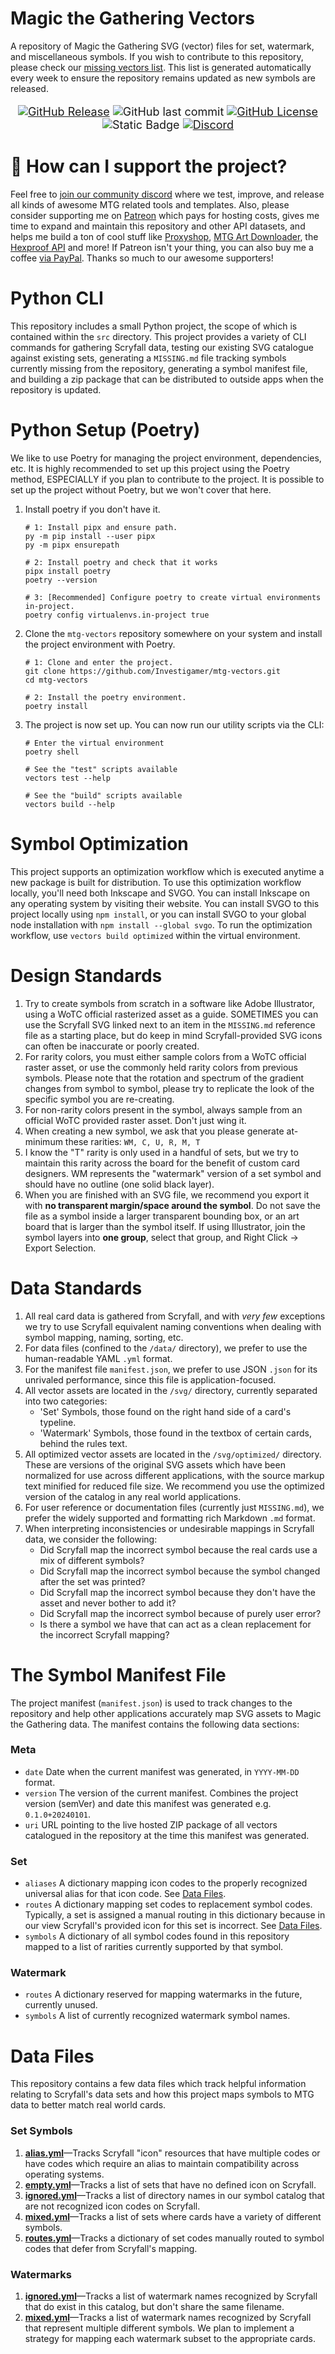 # Magic the Gathering Vectors
A repository of Magic the Gathering SVG (vector) files for set, watermark, and miscellaneous symbols. If you wish to 
contribute to this repository, please check our [missing vectors list](/docs/MISSING.md). This list is generated automatically every week 
to ensure the repository remains updated as new symbols are released.
<div align="center" markdown="1" style="font-size: large;">

   [![GitHub Release](https://img.shields.io/github/v/release/Investigamer/mtg-vectors?color=white)](https://github.com/Investigamer/mtg-vectors/releases/latest)
   ![GitHub last commit](https://img.shields.io/github/last-commit/Investigamer/mtg-vectors?label=last-updated&color=blue)
   [![GitHub License](https://img.shields.io/github/license/Investigamer/mtg-vectors?color=black)](https://www.tldrlegal.com/license/mozilla-public-license-2-0-mpl-2)
   ![Static Badge](https://img.shields.io/badge/python-3.10%E2%80%943.12-yellow?color=red)
   [![Discord](https://img.shields.io/discord/889831317066358815?label=discord&color=green)](https://discord.gg/magicproxies)

</div>

# 💌 How can I support the project?
Feel free to [join our community discord](http://discord.gg/magicproxies) where we test, improve, and release all kinds of awesome MTG related tools
and templates. Also, please consider supporting me on [Patreon](http://patreon.com/mpcfill) which pays for hosting costs, gives me time to expand
and maintain this repository and other API datasets, and helps me build a ton of cool stuff like 
[Proxyshop](https://github.com/Investigamer/Proxyshop), [MTG Art Downloader](https://github.com/Investigamer/mtg-art-downloader), 
the [Hexproof API](https://api.hexproof.io/docs) and more! If Patreon isn't your thing, you can also buy 
me a coffee [via PayPal](https://www.paypal.com/donate/?hosted_button_id=D96NBC6ZAJ8H6). Thanks so much to our awesome supporters!

# Python CLI
This repository includes a small Python project, the scope of which is contained 
within the `src` directory. This project provides a variety of CLI commands for gathering Scryfall data,
testing our existing SVG catalogue against existing sets, generating a `MISSING.md` file tracking symbols
currently missing from the repository, generating a symbol manifest file, and building a zip package that
can be distributed to outside apps when the repository is updated.

# Python Setup (Poetry)
We like to use Poetry for managing the project environment, dependencies, etc. It is highly recommended to 
set up this project using the Poetry method, ESPECIALLY if you plan to contribute to the project. It is possible to 
set up the project without Poetry, but we won't cover that here.
1. Install poetry if you don't have it.
    ```shell
    # 1: Install pipx and ensure path.
    py -m pip install --user pipx
    py -m pipx ensurepath
    
    # 2: Install poetry and check that it works
    pipx install poetry
    poetry --version

    # 3: [Recommended] Configure poetry to create virtual environments in-project.
    poetry config virtualenvs.in-project true
    ```
2. Clone the `mtg-vectors` repository somewhere on your system and install the project environment with Poetry.
    ```shell
    # 1: Clone and enter the project.
    git clone https://github.com/Investigamer/mtg-vectors.git
    cd mtg-vectors

    # 2: Install the poetry environment.
    poetry install
    ```
3. The project is now set up. You can now run our utility scripts via the CLI:
    ```shell
    # Enter the virtual environment
    poetry shell

    # See the "test" scripts available
    vectors test --help

    # See the "build" scripts available
    vectors build --help
    ```

# Symbol Optimization
This project supports an optimization workflow which is executed anytime a new package is built for
distribution. To use this optimization workflow locally, you'll need both Inkscape and SVGO. You can install
Inkscape on any operating system by visiting their website. You can install SVGO to this project locally using 
`npm install`, or you can install SVGO to your global node installation with `npm install --global svgo`. To run 
the optimization workflow, use `vectors build optimized` within the virtual environment.

# Design Standards
1. Try to create symbols from scratch in a software like Adobe Illustrator, using a WoTC official rasterized asset as a 
guide. SOMETIMES you can use the Scryfall SVG linked next to an item in the `MISSING.md` reference file as a starting 
place, but do keep in mind Scryfall-provided SVG icons can often be inaccurate or poorly created.
2. For rarity colors, you must either sample colors from a WoTC official raster asset, or use the commonly held rarity 
colors from previous symbols. Please note that the rotation and spectrum of the gradient changes from symbol to symbol, 
please try to replicate the look of the specific symbol you are re-creating.
3. For non-rarity colors present in the symbol, always sample from an official WoTC provided raster asset. Don't just wing it.
4. When creating a new symbol, we ask that you please generate at-minimum these rarities: `WM, C, U, R, M, T`
5. I know the "T" rarity is only used in a handful of sets, but we try to maintain this rarity across the board for the
benefit of custom card designers. WM represents the "watermark" version of a set symbol and should have no outline 
(one solid black layer).
6. When you are finished with an SVG file, we recommend you export it with **no transparent margin/space around
the symbol**. Do not save the file as a symbol inside a larger transparent bounding box, or an art board that is larger than the
symbol itself. If using Illustrator, join the symbol layers into **one group**, select that group, and Right Click -> Export 
Selection.

# Data Standards
1. All real card data is gathered from Scryfall, and with _very few_ exceptions we try to use Scryfall equivalent naming 
conventions when dealing with symbol mapping, naming, sorting, etc.
2. For data files (confined to the `/data/` directory), we prefer to use the human-readable YAML `.yml` format.
3. For the manifest file `manifest.json`, we prefer to use JSON `.json` for its unrivaled performance, since this file 
is application-focused.
4. All vector assets are located in the `/svg/` directory, currently separated into two categories:
   - 'Set' Symbols, those found on the right hand side of a card's typeline.
   - 'Watermark' Symbols, those found in the textbox of certain cards, behind the rules text.
5. All optimized vector assets are located in the `/svg/optimized/` directory. These are versions of the original SVG
assets which have been normalized for use across different applications, with the source markup text minified for 
reduced file size. We recommend you use the optimized version of the catalog in any real world applications.
6. For user reference or documentation files (currently just `MISSING.md`), we prefer the widely supported and formatting rich
Markdown `.md` format.
7. When interpreting inconsistencies or undesirable mappings in Scryfall data, we consider the following:
   - Did Scryfall map the incorrect symbol because the real cards use a mix of different symbols?
   - Did Scryfall map the incorrect symbol because the symbol changed after the set was printed?
   - Did Scryfall map the incorrect symbol because they don't have the asset and never bother to add it?
   - Did Scryfall map the incorrect symbol because of purely user error?
   - Is there a symbol we have that can act as a clean replacement for the incorrect Scryfall mapping?

# The Symbol Manifest File
The project manifest (`manifest.json`) is used to track changes to the repository and help other applications
accurately map SVG assets to Magic the Gathering data. The manifest contains the following data sections:
### Meta
- `date` Date when the current manifest was generated, in `YYYY-MM-DD` format.
- `version` The version of the current manifest. Combines the project version (semVer) and date this manifest was 
generated e.g. `0.1.0+20240101`.
- `uri` URL pointing to the live hosted ZIP package of all vectors catalogued in the repository at the time this manifest was generated.
### Set
- `aliases` A dictionary mapping icon codes to the properly recognized universal alias for that icon code. See [Data Files](#data-files).
- `routes` A dictionary mapping set codes to replacement symbol codes. Typically, a set is assigned a manual routing in this 
dictionary because in our view Scryfall's provided icon for this set is incorrect. See [Data Files](#data-files).
- `symbols` A dictionary of all symbol codes found in this repository mapped to a list of rarities currently supported by
that symbol.
### Watermark
- `routes` A dictionary reserved for mapping watermarks in the future, currently unused.
- `symbols` A list of currently recognized watermark symbol names.

# Data Files
This repository contains a few data files which track helpful information relating to Scryfall's data sets and how this 
project maps symbols to MTG data to better match real world cards.

### Set Symbols
1. **[alias.yml](data/set/alias.yml)**—Tracks Scryfall "icon" resources that have multiple codes or have codes which require an alias to 
maintain compatibility across operating systems.
2. **[empty.yml](data/set/empty.yml)**—Tracks a list of sets that have no defined icon on Scryfall.
3. **[ignored.yml](data/set/ignored.yml)**—Tracks a list of directory names in our symbol catalog that are not recognized icon codes on Scryfall.
4. **[mixed.yml](data/set/mixed.yml)**—Tracks a list of sets where cards have a variety of different symbols.
5. **[routes.yml](data/set/routes.yml)**—Tracks a dictionary of set codes manually routed to symbol codes that defer from Scryfall's mapping.

### Watermarks
1. **[ignored.yml](data/watermark/ignored.yml)**—Tracks a list of watermark names recognized by Scryfall that do exist in this catalog, but don't share the same filename.
2. **[mixed.yml](data/watermark/mixed.yml)**—Tracks a list of watermark names recognized by Scryfall that represent multiple different 
symbols. We plan to implement a strategy for mapping each watermark subset to the appropriate cards.